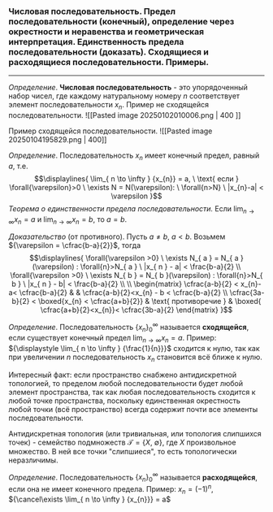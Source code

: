 ### Числовая последовательность. Предел последовательности (конечный), определение через окрестности и неравенства и геометрическая интерпретация. Единственность предела последовательности (доказать). Сходящиеся и расходящиеся последовательности. Примеры.
---

*Определение*. **Числовая последовательность** - это упорядоченный набор чисел, где каждому натуральному номеру ${n}$ соответствует элемент последовательности ${ x_{n}}$.
Пример не сходящейся последовательности.
![[Pasted image 20250102010006.png | 400 ]] 

Пример сходящейся последовательности.
![[Pasted image 20250104195829.png | 400]]

*Определение*. Последовательность ${x_{n}}$ имеет конечный предел, равный ${a}$, т.е.
$$\displaylines{
\lim_{ n \to \infty } {x_{n}} = a, \ \text{ если } \forall{\varepsilon}>0 \ \exists N = N(\varepsilon): \ \forall{n>N} \ |x_{n}-a| < \varepsilon
}$$
*Теорема о единственности предела последовательности.*
Если ${\displaystyle \lim_{ n \to \infty } {x_{n} = a}}$ и ${\displaystyle\lim_{ n \to \infty } {x_{n}} = b}$, то ${a = b}$.

*Доказательство* (от противного). Пусть ${a\neq b, \ a< b}$. Возьмем ${\varepsilon = \cfrac{b-a}{2}}$, тогда
$$\displaylines{
\forall{\varepsilon >0} \ \exists N_{ a } = N_{ a }(\varepsilon) : \forall{n}>N_{ a } \ |x_{ n } - a| < \frac{b-a}{2} \\
\forall{\varepsilon >0} \ \exists N_{ b } = N_{ b }(\varepsilon) : \forall{n}>N_{ b } \ |x_{ n } - b| < \frac{b-a}{2} \\ \\
\begin{matrix}
\cfrac{a-b}{2} < x_{n}-a< \cfrac{b-a}{2}  &  & \cfrac{a-b}{2}<x_{n} - b < \cfrac{b-a}{2}  \\
\cfrac{3a-b}{2} < \boxed{x_{n} < \cfrac{a+b}{2}}  & \text{ противоречие } & \boxed{ \cfrac{a+b}{2}<x_{n}}< \cfrac{3b-a}{2}  
\end{matrix} 
}$$

*Определение*. Последовательность ${\{ x_{n} \}^{ \infty }_{ 0 }}$ называется **сходящейся**, если существует конечный предел ${\displaystyle\lim_{ n \to \infty } {x_{n} = a}}$.
Пример: ${\displaystyle \lim_{ n \to \infty } {\frac{1}{n}}}$ сходится к нулю, так как при увеличении ${n}$ последовательность ${ x_{n} }$ становится всё ближе к нулю.

Интересный факт: если пространство снабжено антидискретной топологией, то пределом любой последовательности будет любой элемент пространства, так как любая последовательность сходится к любой точке пространства, поскольку единственная окрестность любой точки (всё пространство) всегда содержит почти все элементы последовательности.

Антидискретная топология (или тривиальная, или топология слипшихся точек) -  семейство подмножеств ${\mathcal{T} = \{ X, \ \emptyset \}}$, где ${X}$ произвольное множество. В ней все точки "слипшиеся", то есть топологически неразличимы.

*Определение*. Последовательность $\{ {x_{n}} \}^{ \infty }_{ 0 }$ называется **расходящейся**, если она не имеет конечного предела.
Пример: ${x_{n} = (-1)^{ n }}$, ${\cancel\exists \lim_{ n \to \infty } {x_{n}}} = a$

